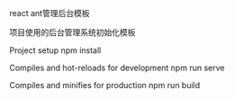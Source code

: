 react ant管理后台模板

项目使用的后台管理系统初始化模板

Project setup
npm install

Compiles and hot-reloads for development
npm run serve

Compiles and minifies for production
npm run build
